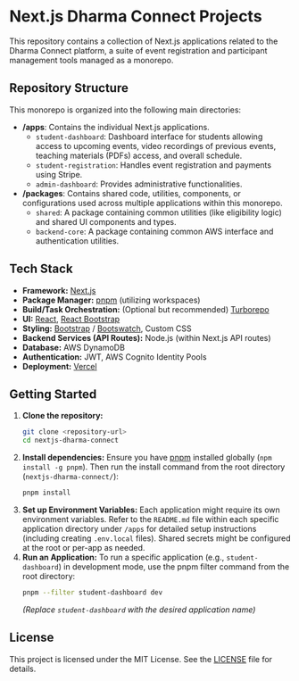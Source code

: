 # Next.js Dharma Connect Projects

This repository contains a collection of Next.js applications related to the Dharma Connect platform, a suite of event registration and participant management tools managed as a monorepo.

## Repository Structure

This monorepo is organized into the following main directories:

-   **/apps**: Contains the individual Next.js applications.
    -   `student-dashboard`: Dashboard interface for students allowing access to upcoming events, video recordings of previous events, teaching materials (PDFs) access, and overall schedule.
    -   `student-registration`: Handles event registration and payments using Stripe.
    -   `admin-dashboard`: Provides administrative functionalities.
-   **/packages**: Contains shared code, utilities, components, or configurations used across multiple applications within this monorepo.
    -   `shared`: A package containing common utilities (like eligibility logic) and shared UI components and types.
    -   `backend-core`: A package containing common AWS interface and authentication utilities.  

## Tech Stack

-   **Framework:** [Next.js](https://nextjs.org/)
-   **Package Manager:** [pnpm](https://pnpm.io/) (utilizing workspaces)
-   **Build/Task Orchestration:** (Optional but recommended) [Turborepo](https://turbo.build/repo)
-   **UI:** [React](https://react.dev/), [React Bootstrap](https://react-bootstrap.netlify.app/)
-   **Styling:** [Bootstrap](https://getbootstrap.com/) / [Bootswatch](https://bootswatch.com/), Custom CSS
-   **Backend Services (API Routes):** Node.js (within Next.js API routes)
-   **Database:** AWS DynamoDB
-   **Authentication:** JWT, AWS Cognito Identity Pools
-   **Deployment:** [Vercel](https://vercel.com/)

## Getting Started

1.  **Clone the repository:**
    ```bash
    git clone <repository-url>
    cd nextjs-dharma-connect
    ```
2.  **Install dependencies:** Ensure you have [pnpm](https://pnpm.io/installation) installed globally (`npm install -g pnpm`). Then run the install command from the root directory (`nextjs-dharma-connect/`):
    ```bash
    pnpm install
    ```
3.  **Set up Environment Variables:** Each application might require its own environment variables. Refer to the `README.md` file within each specific application directory under `/apps` for detailed setup instructions (including creating `.env.local` files). Shared secrets might be configured at the root or per-app as needed.
4.  **Run an Application:** To run a specific application (e.g., `student-dashboard`) in development mode, use the pnpm filter command from the root directory:
    ```bash
    pnpm --filter student-dashboard dev
    ```
    *(Replace `student-dashboard` with the desired application name)*

## License

This project is licensed under the MIT License. See the [LICENSE](LICENSE) file for details.

